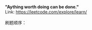**"Aything worth doing can be done."**
<br>Link: https://leetcode.com/explore/learn/ </br>
<br>刷题顺序：
